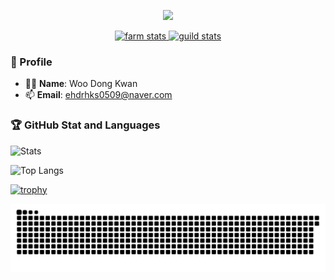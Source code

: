 <p align='center'>
  <a href="https://github.com/Donkwam">
    <img src="https://capsule-render.vercel.app/api?type=cylinder&height=250&color=gradient&text=Donkwan%20%20&section=header&fontSize=60&animation=fadeIn&desc=IOT&descAlignY=70"/>
  </a>
</p>

<p align="center">
  <a href="https://www.gitanimals.org/en_US?utm_medium=image&utm_source=Donkwam&utm_content=farm">
    <img alt="farm stats" width="47%" 
         src="https://render.gitanimals.org/farms/Donkwam"
         height="300" />
  </a>

  <a href="https://www.gitanimals.org/">
    <img alt="guild stats" width="47%" 
         src="https://render.gitanimals.org/guilds/712582211925217446/draw"
         height="300" />
  </a>
</p>

### 🧾 Profile

- 👨‍💻 **Name**: Woo Dong Kwan  
- 📫 **Email**: [ehdrhks0509@naver.com](mailto:ehdrhks0509@naver.com)

### 🏆 GitHub Stat and Languages
![Stats](https://github-readme-stats.vercel.app/api?username=Donkwam&show_icons=true&theme=radical)

![Top Langs](https://github-readme-stats.vercel.app/api/top-langs/?username=Donkwam&layout=compact&exclude_repo=iot-algorithm-2025,iot-dataanalysis-2025&v=1)

[![trophy](https://github-profile-trophy.vercel.app/?username=Donkwam)](https://github.com/ryo-ma/github-profile-trophy)

![snake gif](https://github.com/Donkwam/Donkwam/blob/output/github-contribution-grid-snake.svg)
